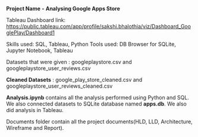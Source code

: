 **Project Name** **-** **Analysing Google Apps Store**

Tableau Dashboard link: https://public.tableau.com/app/profile/sakshi.bhalothia/viz/Dashboard_GooglePlay/Dashboard1

Skills used: SQL, Tableau, Python
Tools used: DB Browser for SQLite, Jupyter Notebook, Tableau

Datasets that were given : googleplaystore.csv and googleplaystore_user_reviews.csv

**Cleaned Datasets** : google_play_store_cleaned.csv and googleplaystore_user_reviews_cleaned.csv

**Analysis.ipynb** contains all the analysis performed using Python and SQL. We also connected datasets to SQLite database named **apps.db**.
We also did analysis in Tableau.

Documents folder contain all the project documents(HLD, LLD, Architecture, Wireframe and Report).
